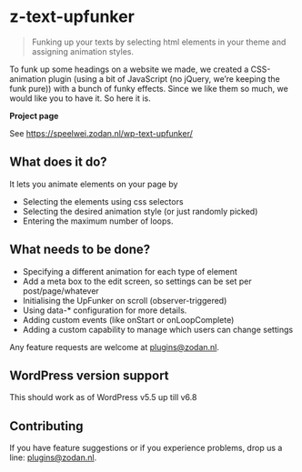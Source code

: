 # z-text-upfunker
> Funking up your texts by selecting html elements in your theme and assigning animation styles.

To funk up some headings on a website we made, we created a CSS-animation plugin (using a bit of JavaScript (no jQuery, we’re keeping the funk pure)) with a bunch of funky effects.
Since we like them so much, we would like you to have it.
So here it is.


**Project page**

See https://speelwei.zodan.nl/wp-text-upfunker/


## What does it do?

It lets you animate elements on your page by
* Selecting the elements using css selectors
* Selecting the desired animation style (or just randomly picked)
* Entering the maximum number of loops.


## What needs to be done?

* Specifying a different animation for each type of element
* Add a meta box to the edit screen, so settings can be set per post/page/whatever
* Initialising the UpFunker on scroll (observer-triggered)
* Using data-* configuration for more details.
* Adding custom events (like onStart or onLoopComplete)
* Adding a custom capability to manage which users can change settings

Any feature requests are welcome at plugins@zodan.nl.


## WordPress version support

This should work as of WordPress v5.5 up till v6.8


## Contributing

If you have feature suggestions or if you experience problems, drop us a line: plugins@zodan.nl.

